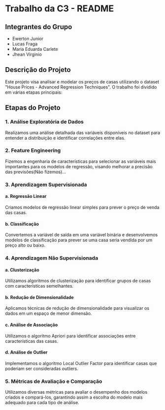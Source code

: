 # Trabalho da C3 - README

## Integrantes do Grupo
- Ewerton Junior
- Lucas Fraga
- Maria Eduarda Carlete
- Jhean Virginio

## Descrição do Projeto
Este projeto visa analisar e modelar os preços de casas utilizando o dataset "House Prices - Advanced Regression Techniques". O trabalho foi dividido em várias etapas principais:

## Etapas do Projeto

### 1. Análise Exploratória de Dados
Realizamos uma análise detalhada das variáveis disponíveis no dataset para entender a distribuição e identificar correlações entre elas.

### 2. Feature Engineering
Fizemos a engenharia de características para selecionar as variáveis mais importantes para os modelos de regressão, visando melhorar a precisão das previsões(Não fizemos)...

### 3. Aprendizagem Supervisionada
#### a. Regressão Linear
Criamos modelos de regressão linear simples para prever o preço de venda das casas.

#### b. Classificação
Convertemos a variável de saída em uma variável binária e desenvolvemos modelos de classificação para prever se uma casa seria vendida por um preço alto ou baixo.

### 4. Aprendizagem Não Supervisionada
#### a. Clusterização
Utilizamos algoritmos de clusterização para identificar grupos de casas com características semelhantes.

#### b. Redução de Dimensionalidade
Aplicamos técnicas de redução de dimensionalidade para visualizar os dados em um espaço de menor dimensão.

#### c. Análise de Associação
Utilizamos o algoritmo Apriori para identificar associações entre características das casas.

#### d. Análise de Outlier
Implementamos o algoritmo Local Outlier Factor para identificar casas que poderiam ser consideradas outliers.

### 5. Métricas de Avaliação e Comparação
Utilizamos diversas métricas para avaliar o desempenho dos modelos criados e compará-los, garantindo assim a escolha do modelo mais adequado para cada tipo de análise.
